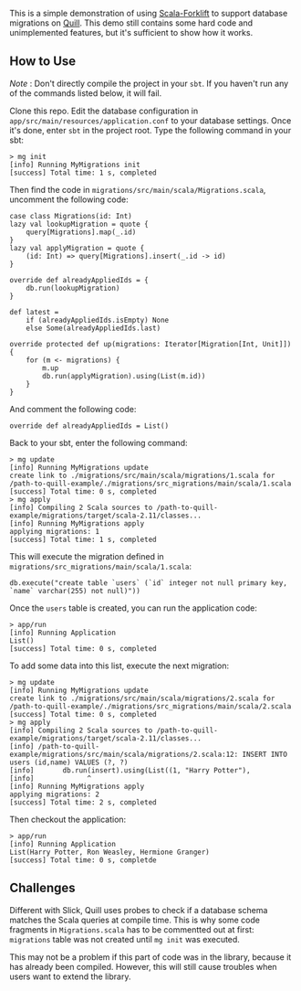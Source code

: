This is a simple demonstration of using [Scala-Forklift](https://github.com/lastland/scala-forklift) to support database migrations on [Quill](https://github.com/getquill/quill). This demo still contains some hard code and unimplemented features, but it's sufficient to show how it works.

## How to Use

*Note* : Don't directly compile the project in your `sbt`. If you haven't run any of the commands listed below, it will fail.

Clone this repo. Edit the database configuration in `app/src/main/resources/application.conf` to your database settings. Once it's done, enter `sbt` in the project root. Type the following command in your sbt:

    > mg init
    [info] Running MyMigrations init
    [success] Total time: 1 s, completed

Then find the code in `migrations/src/main/scala/Migrations.scala`, uncomment the following code:

    case class Migrations(id: Int)
    lazy val lookupMigration = quote {
        query[Migrations].map(_.id)
    }
    lazy val applyMigration = quote {
        (id: Int) => query[Migrations].insert(_.id -> id)
    }

    override def alreadyAppliedIds = {
        db.run(lookupMigration)
    }

    def latest =
        if (alreadyAppliedIds.isEmpty) None
        else Some(alreadyAppliedIds.last)

    override protected def up(migrations: Iterator[Migration[Int, Unit]]) {
        for (m <- migrations) {
            m.up
            db.run(applyMigration).using(List(m.id))
        }
    }

And comment the following code:

    override def alreadyAppliedIds = List()

Back to your sbt, enter the following command:

    > mg update
    [info] Running MyMigrations update
    create link to ./migrations/src/main/scala/migrations/1.scala for /path-to-quill-example/./migrations/src_migrations/main/scala/1.scala
    [success] Total time: 0 s, completed
    > mg apply
    [info] Compiling 2 Scala sources to /path-to-quill-example/migrations/target/scala-2.11/classes...
    [info] Running MyMigrations apply
    applying migrations: 1
    [success] Total time: 1 s, completed

This will execute the migration defined in `migrations/src_migrations/main/scala/1.scala`:

    db.execute("create table `users` (`id` integer not null primary key, `name` varchar(255) not null)"))

Once the `users` table is created, you can run the application code:

    > app/run
    [info] Running Application
    List()
    [success] Total time: 0 s, completed

To add some data into this list, execute the next migration:

    > mg update
    [info] Running MyMigrations update
    create link to ./migrations/src/main/scala/migrations/2.scala for /path-to-quill-example/./migrations/src_migrations/main/scala/2.scala
    [success] Total time: 0 s, completed
    > mg apply
    [info] Compiling 2 Scala sources to /path-to-quill-example/migrations/target/scala-2.11/classes...
    [info] /path-to-quill-example/migrations/src/main/scala/migrations/2.scala:12: INSERT INTO users (id,name) VALUES (?, ?)
    [info]       db.run(insert).using(List((1, "Harry Potter"),
    [info]             ^
    [info] Running MyMigrations apply
    applying migrations: 2
    [success] Total time: 2 s, completed

Then checkout the application:

    > app/run
    [info] Running Application
    List(Harry Potter, Ron Weasley, Hermione Granger)
    [success] Total time: 0 s, completde

## Challenges

Different with Slick, Quill uses probes to check if a database schema matches the Scala queries at compile time. This is why some code fragments in `Migrations.scala` has to be commentted out at first: `migrations` table was not created until `mg init` was executed.

This may not be a problem if this part of code was in the library, because it has already been compiled. However, this will still cause troubles when users want to extend the library.
